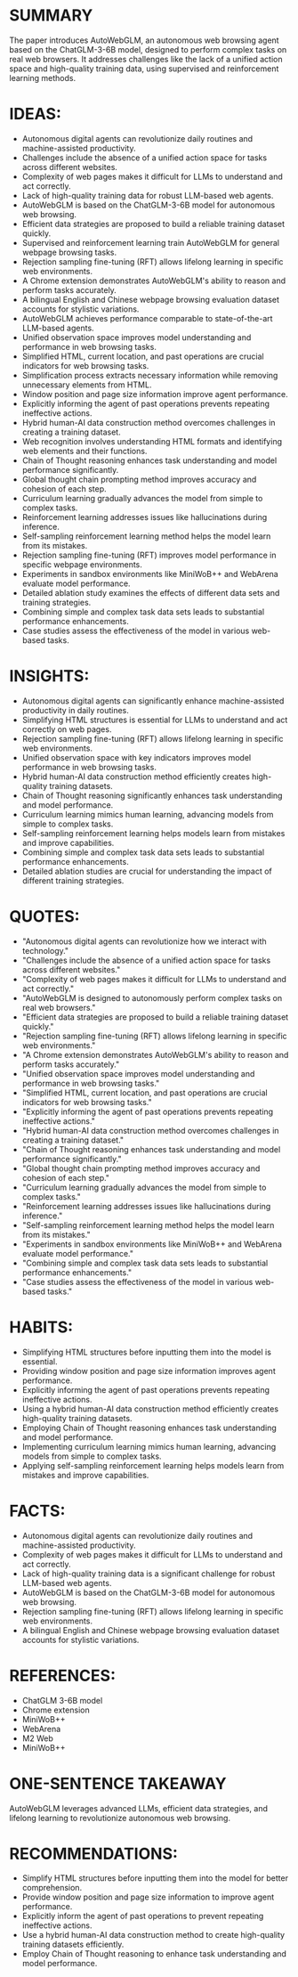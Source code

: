 # SUMMARY
The paper introduces AutoWebGLM, an autonomous web browsing agent based on the ChatGLM-3-6B model, designed to perform complex tasks on real web browsers. It addresses challenges like the lack of a unified action space and high-quality training data, using supervised and reinforcement learning methods.

# IDEAS:
- Autonomous digital agents can revolutionize daily routines and machine-assisted productivity.
- Challenges include the absence of a unified action space for tasks across different websites.
- Complexity of web pages makes it difficult for LLMs to understand and act correctly.
- Lack of high-quality training data for robust LLM-based web agents.
- AutoWebGLM is based on the ChatGLM-3-6B model for autonomous web browsing.
- Efficient data strategies are proposed to build a reliable training dataset quickly.
- Supervised and reinforcement learning train AutoWebGLM for general webpage browsing tasks.
- Rejection sampling fine-tuning (RFT) allows lifelong learning in specific web environments.
- A Chrome extension demonstrates AutoWebGLM's ability to reason and perform tasks accurately.
- A bilingual English and Chinese webpage browsing evaluation dataset accounts for stylistic variations.
- AutoWebGLM achieves performance comparable to state-of-the-art LLM-based agents.
- Unified observation space improves model understanding and performance in web browsing tasks.
- Simplified HTML, current location, and past operations are crucial indicators for web browsing tasks.
- Simplification process extracts necessary information while removing unnecessary elements from HTML.
- Window position and page size information improve agent performance.
- Explicitly informing the agent of past operations prevents repeating ineffective actions.
- Hybrid human-AI data construction method overcomes challenges in creating a training dataset.
- Web recognition involves understanding HTML formats and identifying web elements and their functions.
- Chain of Thought reasoning enhances task understanding and model performance significantly.
- Global thought chain prompting method improves accuracy and cohesion of each step.
- Curriculum learning gradually advances the model from simple to complex tasks.
- Reinforcement learning addresses issues like hallucinations during inference.
- Self-sampling reinforcement learning method helps the model learn from its mistakes.
- Rejection sampling fine-tuning (RFT) improves model performance in specific webpage environments.
- Experiments in sandbox environments like MiniWoB++ and WebArena evaluate model performance.
- Detailed ablation study examines the effects of different data sets and training strategies.
- Combining simple and complex task data sets leads to substantial performance enhancements.
- Case studies assess the effectiveness of the model in various web-based tasks.

# INSIGHTS:
- Autonomous digital agents can significantly enhance machine-assisted productivity in daily routines.
- Simplifying HTML structures is essential for LLMs to understand and act correctly on web pages.
- Rejection sampling fine-tuning (RFT) allows lifelong learning in specific web environments.
- Unified observation space with key indicators improves model performance in web browsing tasks.
- Hybrid human-AI data construction method efficiently creates high-quality training datasets.
- Chain of Thought reasoning significantly enhances task understanding and model performance.
- Curriculum learning mimics human learning, advancing models from simple to complex tasks.
- Self-sampling reinforcement learning helps models learn from mistakes and improve capabilities.
- Combining simple and complex task data sets leads to substantial performance enhancements.
- Detailed ablation studies are crucial for understanding the impact of different training strategies.

# QUOTES:
- "Autonomous digital agents can revolutionize how we interact with technology."
- "Challenges include the absence of a unified action space for tasks across different websites."
- "Complexity of web pages makes it difficult for LLMs to understand and act correctly."
- "AutoWebGLM is designed to autonomously perform complex tasks on real web browsers."
- "Efficient data strategies are proposed to build a reliable training dataset quickly."
- "Rejection sampling fine-tuning (RFT) allows lifelong learning in specific web environments."
- "A Chrome extension demonstrates AutoWebGLM's ability to reason and perform tasks accurately."
- "Unified observation space improves model understanding and performance in web browsing tasks."
- "Simplified HTML, current location, and past operations are crucial indicators for web browsing tasks."
- "Explicitly informing the agent of past operations prevents repeating ineffective actions."
- "Hybrid human-AI data construction method overcomes challenges in creating a training dataset."
- "Chain of Thought reasoning enhances task understanding and model performance significantly."
- "Global thought chain prompting method improves accuracy and cohesion of each step."
- "Curriculum learning gradually advances the model from simple to complex tasks."
- "Reinforcement learning addresses issues like hallucinations during inference."
- "Self-sampling reinforcement learning method helps the model learn from its mistakes."
- "Experiments in sandbox environments like MiniWoB++ and WebArena evaluate model performance."
- "Combining simple and complex task data sets leads to substantial performance enhancements."
- "Case studies assess the effectiveness of the model in various web-based tasks."

# HABITS:
- Simplifying HTML structures before inputting them into the model is essential.
- Providing window position and page size information improves agent performance.
- Explicitly informing the agent of past operations prevents repeating ineffective actions.
- Using a hybrid human-AI data construction method efficiently creates high-quality training datasets.
- Employing Chain of Thought reasoning enhances task understanding and model performance.
- Implementing curriculum learning mimics human learning, advancing models from simple to complex tasks.
- Applying self-sampling reinforcement learning helps models learn from mistakes and improve capabilities.

# FACTS:
- Autonomous digital agents can revolutionize daily routines and machine-assisted productivity.
- Complexity of web pages makes it difficult for LLMs to understand and act correctly.
- Lack of high-quality training data is a significant challenge for robust LLM-based web agents.
- AutoWebGLM is based on the ChatGLM-3-6B model for autonomous web browsing.
- Rejection sampling fine-tuning (RFT) allows lifelong learning in specific web environments.
- A bilingual English and Chinese webpage browsing evaluation dataset accounts for stylistic variations.

# REFERENCES:
- ChatGLM 3-6B model
- Chrome extension
- MiniWoB++
- WebArena
- M2 Web
- MiniWoB++
  
# ONE-SENTENCE TAKEAWAY
AutoWebGLM leverages advanced LLMs, efficient data strategies, and lifelong learning to revolutionize autonomous web browsing.

# RECOMMENDATIONS:
- Simplify HTML structures before inputting them into the model for better comprehension.
- Provide window position and page size information to improve agent performance.
- Explicitly inform the agent of past operations to prevent repeating ineffective actions.
- Use a hybrid human-AI data construction method to create high-quality training datasets efficiently.
- Employ Chain of Thought reasoning to enhance task understanding and model performance.

